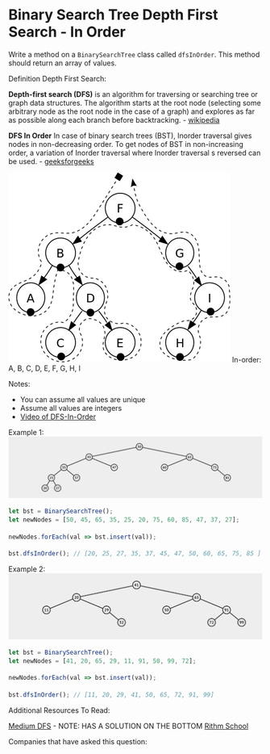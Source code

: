 # Binary Search Tree Depth First Search - In Order

Write a method on a `BinarySearchTree` class called `dfsInOrder`. This method should return an array of values.

Definition Depth First Search:

**Depth-first search (DFS)** is an algorithm for traversing or searching tree or graph data structures. The algorithm starts at the root node (selecting some arbitrary node as the root node in the case of a graph) and explores as far as possible along each branch before backtracking. - [wikipedia](https://en.wikipedia.org/wiki/Depth-first_search)

**DFS In Order** In case of binary search trees (BST), Inorder traversal gives nodes in non-decreasing order. To get nodes of BST in non-increasing order, a variation of Inorder traversal where Inorder traversal s reversed can be used. - [geeksforgeeks](https://www.geeksforgeeks.org/tree-traversals-inorder-preorder-and-postorder/)

![Binary Search Tree - DFS In Order](../_images/bst-in-order.svg.png)
In-order: A, B, C, D, E, F, G, H, I

Notes:

- You can assume all values are unique
- Assume all values are integers
- [Video of DFS-In-Order](https://www.coursera.org/lecture/data-structures-optimizing-performance/core-post-order-in-order-and-level-order-traversals-breadth-first-search-zGs17)

Example 1: 
![Binary Search Tree](../_images/bst-traversal-one.png)

```js
let bst = BinarySearchTree();
let newNodes = [50, 45, 65, 35, 25, 20, 75, 60, 85, 47, 37, 27];

newNodes.forEach(val => bst.insert(val));

bst.dfsInOrder(); // [20, 25, 27, 35, 37, 45, 47, 50, 60, 65, 75, 85 ]
```

Example 2:
![Binary Search Tree](../_images/bst-traversal-two.png)
```js
let bst = BinarySearchTree();
let newNodes = [41, 20, 65, 29, 11, 91, 50, 99, 72];

newNodes.forEach(val => bst.insert(val));

bst.dfsInOrder(); // [11, 20, 29, 41, 50, 65, 72, 91, 99]
```

Additional Resources To Read:

[Medium DFS](https://medium.com/basecs/demystifying-depth-first-search-a7c14cccf056) - NOTE: HAS A SOLUTION ON THE BOTTOM
[Rithm School](https://www.rithmschool.com/courses/javascript-computer-science-fundamentals/binary-search-trees-traversal)

Companies that have asked this question:
